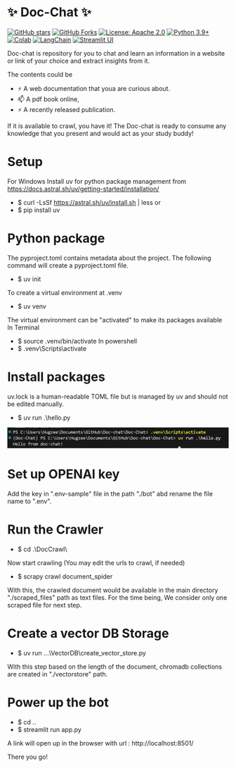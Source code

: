 #                                    ✨  Doc-Chat ✨

[![GitHub stars](https://img.shields.io/github/stars/thatgirlfrommoon/Doc-Chat?style=social)](https://github.com/thatgirlfrommoon/Doc-Chat/stargazers)
[![GitHub Forks](https://img.shields.io/github/forks/thatgirlfrommoon/Doc-Chat?style=social)](https://github.com/thatgirlfrommoon/Doc-Chat/forks)
[![License: Apache 2.0](https://img.shields.io/badge/License-Apache%202.0-yellow.svg)](https://opensource.org/license/apache-2-0)
[![Python 3.9+](https://img.shields.io/badge/python-3.9+-blue.svg)](https://www.python.org/downloads/)
[![Colab](https://colab.research.google.com/assets/colab-badge.svg)](https://colab.research.google.com/drive/1yrS2Kp-kprYWot_sEu7JeWMIRAei_vov?usp=sharing)
[![LangChain](https://img.shields.io/badge/LangChain-Open%20SourceFramework-5e9cff?logo=langchain&logoColor=white)](https://python.langchain.com/docs/introduction/)
[![Streamlit UI](https://static.streamlit.io/badges/streamlit_badge_black_red.svg)](https://streamlit.io/)



Doc-chat is repository for you to chat and learn an information in a website or link of your choice and extract insights from it.

The contents could be
- ⚡ A web documentation that youa are curious about.
- 📫 A pdf book online,
- ⚡ A recently released publication.

If it is available to crawl, you have it! The Doc-chat is ready to consume any knowledge that you present and would act as your study buddy!


# Setup

For Windows
Install uv for python package management from https://docs.astral.sh/uv/getting-started/installation/
- $ curl -LsSf https://astral.sh/uv/install.sh | less
or
- $ pip install uv


# Python package
The pyproject.toml contains metadata about the project. The following command will create a pyproject.toml file.
- $ uv init

To create a virtual environment at .venv
- $ uv venv

The virtual environment can be "activated" to make its packages available
In Terminal
- $ source .venv/bin/activate
In powershell
- $ .venv\Scripts\activate

# Install packages
uv.lock is a human-readable TOML file but is managed by uv and should not be edited manually.
- $ uv run .\hello.py

![alt text](./images/image.png)

# Set up OPENAI key
Add the key in ".env-sample" file in the path "./bot" abd rename the file name to ".env".

# Run the Crawler
- $ cd .\DocCrawl\

Now start crawling (You may edit the urls to crawl, if needed)
- $ scrapy crawl document_spider

With this, the crawled document would be available in the main directory "./scraped_files" path as text files.
For the time being, We consider only one scraped file for next step.

# Create a vector DB Storage
- $ uv run .\..\VectorDB\create_vector_store.py

With this step based on the length of the document, chromadb collections are created in "./vectorstore" path.


# Power up the bot
- $ cd ..
- $ streamlit run app.py


A link will open up in the browser with url : http://localhost:8501/

There you go!
